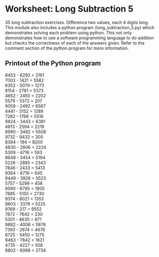 # Worksheet: Long Subtraction 5
35 long subtraction exercises. Difference two values, each 4 digits long. This module also includes a python program (long_subtraction_5.py) which demonstrates solving each problem using python. This not only demonstrates how to use a software programming language to do addition but checks the correctness of each of the answers given. Refer to the comment section of the python program for more information.

## Printout of the Python program
8453 - 6292 = 2161 \
7003 - 1421 = 5582 \
6352 - 5079 = 1273 \
8154 - 2781 = 5373 \
4652 - 2450 = 2202 \
5579 - 5372 = 207  \
9059 - 2492 = 6567 \
4441 - 3152 = 1289 \
7282 - 1766 = 5516 \
9824 - 3443 = 6381 \
4813 - 2594 = 2219 \
8990 - 3482 = 5508 \
9732 - 9432 = 300  \
8394 - 194  = 8200 \
4830 - 2606 = 2224 \
5309 - 4716 = 593  \
8648 - 3454 = 5194 \
5228 - 2885 = 2343 \
7846 - 2433 = 5413 \
9364 - 8719 = 645  \
9449 - 3926 = 5523 \
5757 - 5299 = 458  \
8590 - 6785 = 1805 \
7885 - 5155 = 2730 \
9374 - 8021 = 1353 \
8603 - 3378 = 5225 \
9769 - 217  = 9552 \
7872 - 7642 = 230  \
5301 - 4630 = 671  \
9882 - 4006 = 5876 \
7350 - 2674 = 4676 \
6725 - 5450 = 1275 \
9463 - 7842 = 1621 \
4735 - 4227 = 508  \
8802 - 6068 = 2734
